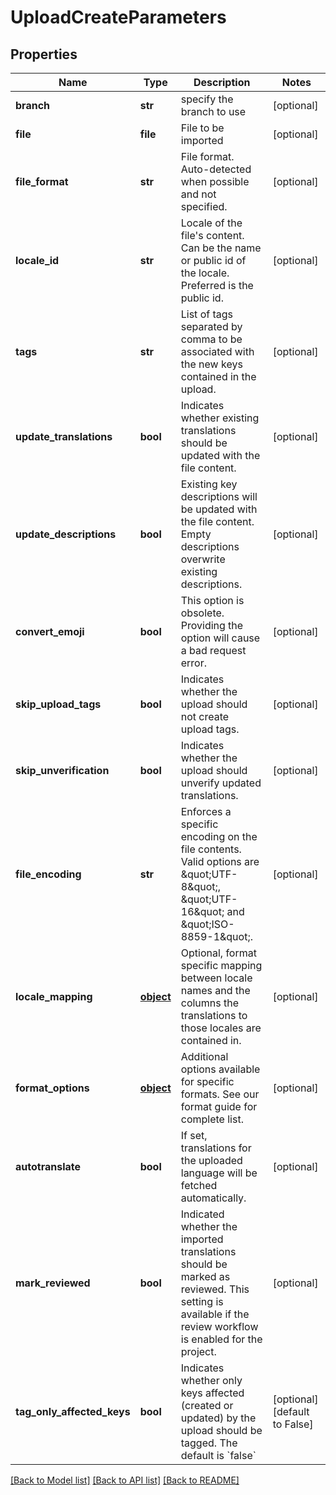 # UploadCreateParameters

## Properties
Name | Type | Description | Notes
------------ | ------------- | ------------- | -------------
**branch** | **str** | specify the branch to use | [optional] 
**file** | **file** | File to be imported | [optional] 
**file_format** | **str** | File format. Auto-detected when possible and not specified. | [optional] 
**locale_id** | **str** | Locale of the file&#39;s content. Can be the name or public id of the locale. Preferred is the public id. | [optional] 
**tags** | **str** | List of tags separated by comma to be associated with the new keys contained in the upload. | [optional] 
**update_translations** | **bool** | Indicates whether existing translations should be updated with the file content. | [optional] 
**update_descriptions** | **bool** | Existing key descriptions will be updated with the file content. Empty descriptions overwrite existing descriptions. | [optional] 
**convert_emoji** | **bool** | This option is obsolete. Providing the option will cause a bad request error. | [optional] 
**skip_upload_tags** | **bool** | Indicates whether the upload should not create upload tags. | [optional] 
**skip_unverification** | **bool** | Indicates whether the upload should unverify updated translations. | [optional] 
**file_encoding** | **str** | Enforces a specific encoding on the file contents. Valid options are \&quot;UTF-8\&quot;, \&quot;UTF-16\&quot; and \&quot;ISO-8859-1\&quot;. | [optional] 
**locale_mapping** | [**object**](.md) | Optional, format specific mapping between locale names and the columns the translations to those locales are contained in. | [optional] 
**format_options** | [**object**](.md) | Additional options available for specific formats. See our format guide for complete list. | [optional] 
**autotranslate** | **bool** | If set, translations for the uploaded language will be fetched automatically. | [optional] 
**mark_reviewed** | **bool** | Indicated whether the imported translations should be marked as reviewed. This setting is available if the review workflow is enabled for the project. | [optional] 
**tag_only_affected_keys** | **bool** | Indicates whether only keys affected (created or updated) by the upload should be tagged. The default is &#x60;false&#x60; | [optional] [default to False]

[[Back to Model list]](../README.md#documentation-for-models) [[Back to API list]](../README.md#documentation-for-api-endpoints) [[Back to README]](../README.md)


